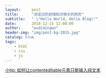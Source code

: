 ```yaml
---
layout:     post
title:      "浏览过的前端知识相关的网页"
subtitle:   " \"Hello World, Hello Blog\""
date:       2018-12-15 12:00:00
author:     "wudimingwo"
header-img: "img/post-bg-2015.jpg"
catalog: true
tags:
    - html
    - css
    - js
---
```




[小tip: 如何让contenteditable元素只能输入纯文本](https://www.zhangxinxu.com/wordpress/2016/01/contenteditable-plaintext-only/)